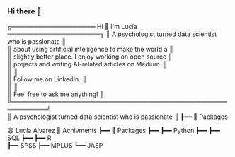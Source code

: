 ### Hi there 👋

╔═══════════════════ Hi 👋 I'm Lucía ═════════════════════╗ 
║ A psychologist turned data scientist who is passionate   ║                      
║ about using artificial intelligence to make the world a  ║                            
║ slightly better place. I enjoy working on open source    ║                            
║ projects and writing AI-related articles on Medium.      ║                         
║                                                          ║                            
║ Follow me on LinkedIn.                                   ║                             
║                                                          ║                  
║ Feel free to ask me anything!                            ║       
╚══════════════════════════════════════════════════════════╝     
 ║ A psychologist turned data scientist who is passionate   ║ ┣━━ 🐍 Packages                                                             

😄 Lucía Alvarez                  📘 Achivments
┣━━ 🐍 Packages                   ┣━━ 
┣━━ Python                         ┣━━
┣━━ SQL                            ┣━━ 
┣━━ R   
┣━━ SPSS
┣━━ MPLUS
┗━━ JASP 

<!--
**luciaalvarezuy/luciaalvarezuy** is a ✨ _special_ ✨ repository because its `README.md` (this file) appears on your GitHub profile.

Here are some ideas to get you started:

- 🔭 I’m currently working on ...
- 🌱 I’m currently learning ...
- 👯 I’m looking to collaborate on ...
- 🤔 I’m looking for help with ...
- 💬 Ask me about ...
- 📫 How to reach me: ...
- 😄 Pronouns: ...
- ⚡ Fun fact: ...
-->
